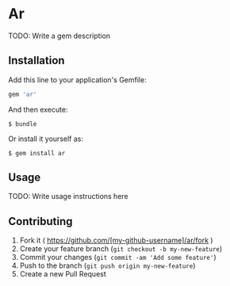 # Ar

TODO: Write a gem description

## Installation

Add this line to your application's Gemfile:

```ruby
gem 'ar'
```

And then execute:

    $ bundle

Or install it yourself as:

    $ gem install ar

## Usage

TODO: Write usage instructions here

## Contributing

1. Fork it ( https://github.com/[my-github-username]/ar/fork )
2. Create your feature branch (`git checkout -b my-new-feature`)
3. Commit your changes (`git commit -am 'Add some feature'`)
4. Push to the branch (`git push origin my-new-feature`)
5. Create a new Pull Request
